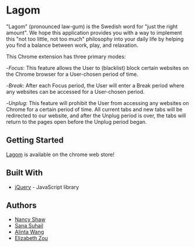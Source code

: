 # Lagom

"Lagom" (pronounced law-gum) is the Swedish word for "just the right amount". We hope this application provides you with a way to implement this "not too little, not too much" philosophy into your daily life by helping you find a balance between work, play, and relaxation.

This Chrome extension has three primary modes:

-*Focus*: This feature allows the User to (blacklist) block certain websites on the Chrome browser for a User-chosen period of time.

-*Break*: After each Focus period, the User will enter a Break period where any websites can be accessed for a User-chosen period.

-*Unplug*: This feature will prohibit the User from accessing any websites on Chrome for a certain period of time. All current tabs and new tabs will be redirected to our website, and after the Unplug period is over, the tabs will return to the pages open before the Unplug period began.

## Getting Started

[Lagom](https://chrome.google.com/webstore/detail/lagom/cjahhkgnmjmjagpahdpddpbkcpbeccoh?hl=en) is available on the chrome web store!

## Built With

* [jQuery](http://jquery.com/) - JavaScript library

## Authors

* [Nancy Shaw](https://github.com/itsnshaw)
* [Sana Suhail](https://github.com/sakuraa-329)
* [Alinta Wang](https://github.com/alintawang)
* [Elizabeth Zou](https://github.com/wflms20110333)
